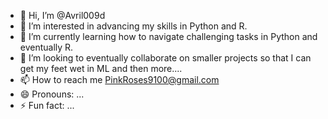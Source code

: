 - 👋 Hi, I’m @Avril009d
- 👀 I’m interested in advancing my skills in Python and R. 
- 🌱 I’m currently learning how to navigate challenging tasks in Python and eventually R. 
- 💞️ I’m looking to eventually collaborate on smaller projects so that I can get my feet wet in ML and then more....
- 📫 How to reach me PinkRoses9100@gmail.com
- 😄 Pronouns: ...
- ⚡ Fun fact: ...

<!---
Avril009d/Avril009d is a ✨ special ✨ repository because its `README.md` (this file) appears on your GitHub profile.
You can click the Preview link to take a look at your changes.
--->
